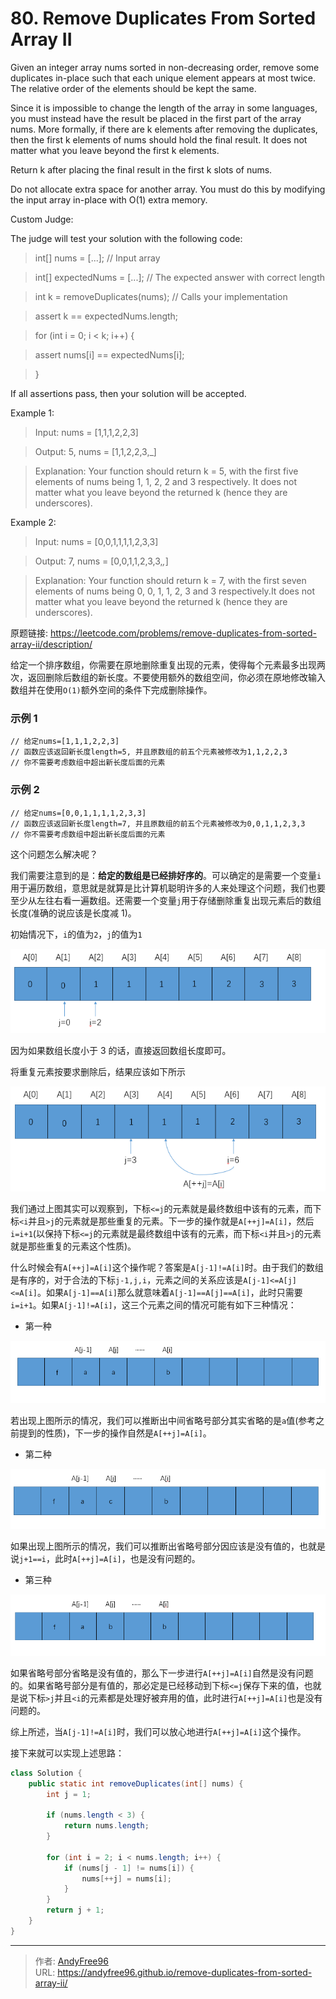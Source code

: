 # 80. Remove Duplicates From Sorted Array II


Given an integer array nums sorted in non-decreasing order, remove some duplicates in-place such that each unique element appears at most twice. The relative order of the elements should be kept the same.

Since it is impossible to change the length of the array in some languages, you must instead have the result be placed in the first part of the array nums. More formally, if there are k elements after removing the duplicates, then the first k elements of nums should hold the final result. It does not matter what you leave beyond the first k elements.

Return k after placing the final result in the first k slots of nums.

Do not allocate extra space for another array. You must do this by modifying the input array in-place with O(1) extra memory.

<!--more-->

Custom Judge:

The judge will test your solution with the following code:

> int[] nums = [...]; // Input array

> int[] expectedNums = [...]; // The expected answer with correct length

> int k = removeDuplicates(nums); // Calls your implementation

> assert k == expectedNums.length;

> for (int i = 0; i < k; i++) {

> assert nums[i] == expectedNums[i];

> }

If all assertions pass, then your solution will be accepted.

Example 1:

> Input: nums = [1,1,1,2,2,3]

> Output: 5, nums = [1,1,2,2,3,_]

> Explanation: Your function should return k = 5, with the first five elements of nums being 1, 1, 2, 2 and 3 respectively.
> It does not matter what you leave beyond the returned k (hence they are underscores).

Example 2:

> Input: nums = [0,0,1,1,1,1,2,3,3]

> Output: 7, nums = [0,0,1,1,2,3,3,_,_]

> Explanation: Your function should return k = 7, with the first seven elements of nums being 0, 0, 1, 1, 2, 3 and 3 respectively.It does not matter what you leave beyond the returned k (hence they are underscores).

原题链接: https://leetcode.com/problems/remove-duplicates-from-sorted-array-ii/description/

给定一个排序数组，你需要在原地删除重复出现的元素，使得每个元素最多出现两次，返回删除后数组的新长度。不要使用额外的数组空间，你必须在原地修改输入数组并在使用`O(1)`额外空间的条件下完成删除操作。

### 示例 1

```
// 给定nums=[1,1,1,2,2,3]
// 函数应该返回新长度length=5, 并且原数组的前五个元素被修改为1,1,2,2,3
// 你不需要考虑数组中超出新长度后面的元素
```

### 示例 2

```
// 给定nums=[0,0,1,1,1,1,2,3,3]
// 函数应该返回新长度length=7, 并且原数组的前五个元素被修改为0,0,1,1,2,3,3
// 你不需要考虑数组中超出新长度后面的元素
```

这个问题怎么解决呢？

我们需要注意到的是：**给定的数组是已经排好序的**。可以确定的是需要一个变量`i`用于遍历数组，意思就是就算是比计算机聪明许多的人来处理这个问题，我们也要至少从左往右看一遍数组。还需要一个变量`j`用于存储删除重复出现元素后的数组长度(准确的说应该是长度减 1)。

初始情况下，`i`的值为`2`，`j`的值为`1`

![](/images/202508/5/1.png)

因为如果数组长度小于 3 的话，直接返回数组长度即可。

将重复元素按要求删除后，结果应该如下所示

![](/images/202508/5/2.png)

我们通过上图其实可以观察到，下标`<=j`的元素就是最终数组中该有的元素，而下标`<i`并且`>j`的元素就是那些重复的元素。下一步的操作就是`A[++j]=A[i]`，然后`i=i+1`(以保持下标`<=j`的元素就是最终数组中该有的元素，而下标`<i`并且`>j`的元素就是那些重复的元素这个性质)。

什么时候会有`A[++j]=A[i]`这个操作呢？答案是`A[j-1]!=A[i]`时。由于我们的数组是有序的，对于合法的下标`j-1,j,i`，元素之间的关系应该是`A[j-1]<=A[j]<=A[i]`。如果`A[j-1]==A[i]`那么就意味着`A[j-1]==A[j]==A[i]`，此时只需要`i=i+1`。如果`A[j-1]!=A[i]`，这三个元素之间的情况可能有如下三种情况：

- 第一种

![](/images/202508/5/3.png)

若出现上图所示的情况，我们可以推断出中间省略号部分其实省略的是`a`值(参考之前提到的性质)，下一步的操作自然是`A[++j]=A[i]`。

- 第二种

![](/images/202508/5/4.png)

如果出现上图所示的情况，我们可以推断出省略号部分因应该是没有值的，也就是说`j+1==i`，此时`A[++j]=A[i]`，也是没有问题的。

- 第三种

![](/images/202508/5/5.png)

如果省略号部分省略是没有值的，那么下一步进行`A[++j]=A[i]`自然是没有问题的。如果省略号部分是有值的，那必定是已经移动到下标`<=j`保存下来的值，也就是说下标`>j`并且`<i`的元素都是处理好被弃用的值，此时进行`A[++j]=A[i]`也是没有问题的。

综上所述，当`A[j-1]!=A[i]`时，我们可以放心地进行`A[++j]=A[i]`这个操作。

接下来就可以实现上述思路：

```Java
class Solution {
    public static int removeDuplicates(int[] nums) {
        int j = 1;

        if (nums.length < 3) {
            return nums.length;
        }

        for (int i = 2; i < nums.length; i++) {
            if (nums[j - 1] != nums[i]) {
                nums[++j] = nums[i];
            }
        }
        return j + 1;
    }
}
```


---

> 作者: [AndyFree96](https://andyfree96.github.io/)  
> URL: https://andyfree96.github.io/remove-duplicates-from-sorted-array-ii/  


